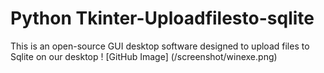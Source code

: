 # Python Tkinter-Uploadfilesto-sqlite
This is an open-source GUI desktop software designed to upload files to Sqlite on our desktop
! [GitHub Image] (/screenshot/winexe.png)
